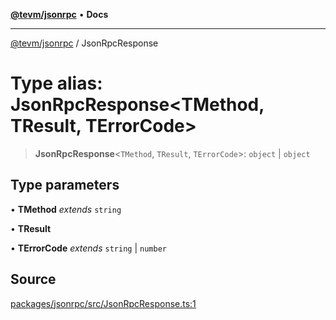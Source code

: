 [**@tevm/jsonrpc**](../README.md) • **Docs**

***

[@tevm/jsonrpc](../globals.md) / JsonRpcResponse

# Type alias: JsonRpcResponse\<TMethod, TResult, TErrorCode\>

> **JsonRpcResponse**\<`TMethod`, `TResult`, `TErrorCode`\>: `object` \| `object`

## Type parameters

• **TMethod** *extends* `string`

• **TResult**

• **TErrorCode** *extends* `string` \| `number`

## Source

[packages/jsonrpc/src/JsonRpcResponse.ts:1](https://github.com/evmts/tevm-monorepo/blob/main/packages/jsonrpc/src/JsonRpcResponse.ts#L1)
